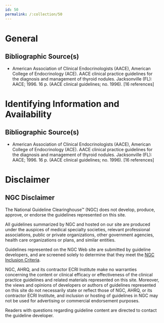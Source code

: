 ```yaml
---
id: 50
permalink: /:collection/50
---
```


# General

## Bibliographic Source(s)

- American Association of Clinical Endocrinologists (AACE), American College of Endocrinology (ACE). AACE clinical practice guidelines for the diagnosis and management of thyroid nodules. Jacksonville (FL): AACE; 1996. 16 p. (AACE clinical guidelines; no. 1996). [16 references]

# Identifying Information and Availability

## Bibliographic Source(s)

- American Association of Clinical Endocrinologists (AACE), American College of Endocrinology (ACE). AACE clinical practice guidelines for the diagnosis and management of thyroid nodules. Jacksonville (FL): AACE; 1996. 16 p. (AACE clinical guidelines; no. 1996). [16 references]

# Disclaimer

## NGC Disclaimer

The National Guideline Clearinghouse™ (NGC) does not develop, produce, approve, or endorse the guidelines represented on this site.

All guidelines summarized by NGC and hosted on our site are produced under the auspices of medical specialty societies, relevant professional associations, public or private organizations, other government agencies, health care organizations or plans, and similar entities.

Guidelines represented on the NGC Web site are submitted by guideline developers, and are screened solely to determine that they meet the [NGC Inclusion Criteria](/help-and-about/summaries/inclusion-criteria).

NGC, AHRQ, and its contractor ECRI Institute make no warranties concerning the content or clinical efficacy or effectiveness of the clinical practice guidelines and related materials represented on this site. Moreover, the views and opinions of developers or authors of guidelines represented on this site do not necessarily state or reflect those of NGC, AHRQ, or its contractor ECRI Institute, and inclusion or hosting of guidelines in NGC may not be used for advertising or commercial endorsement purposes.

Readers with questions regarding guideline content are directed to contact the guideline developer.

